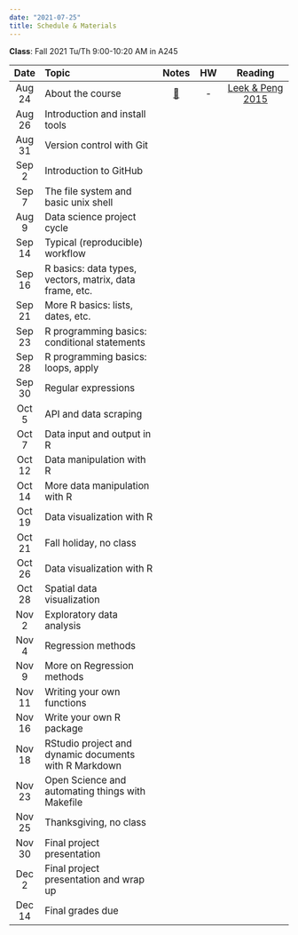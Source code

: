 ```yaml
---
date: "2021-07-25"
title: Schedule & Materials
---
```


**Class**: Fall 2021 Tu/Th 9:00-10:20 AM in A245


<style>
table th:first-of-type {
    width: 11%;
}
table th:nth-of-type(2) {
    width: 45%;
}
table th:nth-of-type(3) {
    width: 9%;
}
table th:nth-of-type(4) {
    width: 10%;
}
table th:nth-of-type(5) {
    width: 25%;
}
td, th {
   font-size: 17px;
}
</style>


|  Date  | Topic                                                   | Notes | HW  | Reading |
| :----: | :------------------------------------------------------ | :---: | :-: | :-----: |
| Aug 24 | About the course                                        |  <a href="../lectures/01_about/presentation.html" target="_blank">📙</a> |  -  |  <a href="../lectures/01_about/Leek_Peng_2015_what_is_the_Q.pdf" target="_blank">Leek & Peng 2015</a>  |
| Aug 26 | Introduction and install tools                          |       |     |         |
| Aug 31 | Version control with Git                                |       |     |         |
| Sep 2  | Introduction to GitHub                                  |       |     |         |
| Sep 7  | The file system and basic unix shell                    |       |     |         |
| Aug 9  | Data science project cycle                              |       |     |         |
| Sep 14 | Typical (reproducible) workflow                         |       |     |         |
| Sep 16 | R basics: data types, vectors, matrix, data frame, etc. |       |     |         |
| Sep 21 | More R basics: lists, dates, etc.                       |       |     |         |
| Sep 23 | R programming basics: conditional statements            |       |     |         |
| Sep 28 | R programming basics: loops, apply                      |       |     |         |
| Sep 30 | Regular expressions                                     |       |     |         |
| Oct 5  | API and data scraping                                   |       |     |         |
| Oct 7  | Data input and output in R                              |       |     |         |
| Oct 12 | Data manipulation with R                                |       |     |         |
| Oct 14 | More data manipulation with R                           |       |     |         |
| Oct 19 | Data visualization with R                               |       |     |         |
| Oct 21 | Fall holiday, no class                                  |       |     |         |
| Oct 26 | Data visualization with R                               |       |     |         |
| Oct 28 | Spatial data visualization                              |       |     |         |
| Nov 2  | Exploratory data analysis                               |       |     |         |
| Nov 4  | Regression methods                                      |       |     |         |
| Nov 9  | More on Regression methods                              |       |     |         |
| Nov 11 | Writing your own functions                              |       |     |         |
| Nov 16 | Write your own R package                                |       |     |         |
| Nov 18 | RStudio project and dynamic documents with R Markdown   |       |     |         |
| Nov 23 | Open Science and automating things with Makefile        |       |     |         |
| Nov 25 | Thanksgiving, no class                                  |       |     |         |
| Nov 30 | Final project presentation                              |       |     |         |
| Dec 2  | Final project presentation and wrap up                  |       |     |         |
| Dec 14 | Final grades due                                        |       |     |         |

